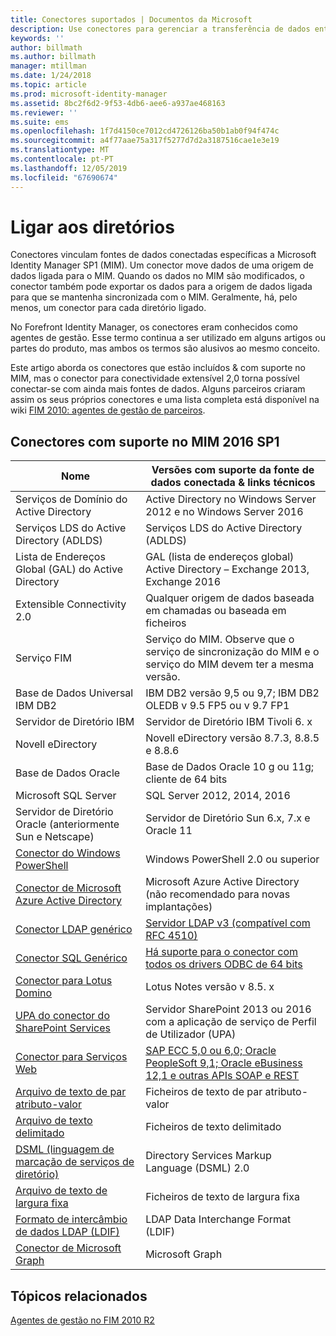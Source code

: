 ```yaml
---
title: Conectores suportados | Documentos da Microsoft
description: Use conectores para gerenciar a transferência de dados entre o MIM e suas fontes de dados conectadas.
keywords: ''
author: billmath
ms.author: billmath
manager: mtillman
ms.date: 1/24/2018
ms.topic: article
ms.prod: microsoft-identity-manager
ms.assetid: 8bc2f6d2-9f53-4db6-aee6-a937ae468163
ms.reviewer: ''
ms.suite: ems
ms.openlocfilehash: 1f7d4150ce7012cd4726126ba50b1ab0f94f474c
ms.sourcegitcommit: a4f77aae75a317f5277d7d2a3187516cae1e3e19
ms.translationtype: MT
ms.contentlocale: pt-PT
ms.lasthandoff: 12/05/2019
ms.locfileid: "67690674"
---
```

# <a name="connect-to-your-directories"></a>Ligar aos diretórios

Conectores vinculam fontes de dados conectadas específicas a Microsoft Identity Manager SP1 (MIM). Um conector move dados de uma origem de dados ligada para o MIM. Quando os dados no MIM são modificados, o conector também pode exportar os dados para a origem de dados ligada para que se mantenha sincronizada com o MIM. Geralmente, há, pelo menos, um conector para cada diretório ligado.

No Forefront Identity Manager, os conectores eram conhecidos como agentes de gestão. Esse termo continua a ser utilizado em alguns artigos ou partes do produto, mas ambos os termos são alusivos ao mesmo conceito.

Este artigo aborda os conectores que estão incluídos & com suporte no MIM, mas o conector para conectividade extensível 2,0 torna possível conectar-se com ainda mais fontes de dados. Alguns parceiros criaram assim os seus próprios conectores e uma lista completa está disponível na wiki [FIM 2010: agentes de gestão de parceiros](http://social.technet.microsoft.com/wiki/contents/articles/1589.fim-2010-management-agents-from-partners.aspx).

## <a name="supported-connectors-in-mim-2016-sp1"></a>Conectores com suporte no MIM 2016 SP1

| Nome | Versões com suporte da fonte de dados conectada & links técnicos |
| ---- | ----------------------------------------------- |
| Serviços de Domínio do Active Directory | Active Directory no Windows Server 2012 e no Windows Server 2016 |
| Serviços LDS do Active Directory (ADLDS) | Serviços LDS do Active Directory (ADLDS) |
| Lista de Endereços Global (GAL) do Active Directory | GAL (lista de endereços global) Active Directory – Exchange 2013, Exchange 2016 |
| Extensible Connectivity 2.0 | Qualquer origem de dados baseada em chamadas ou baseada em ficheiros |
| Serviço FIM | Serviço do MIM. Observe que o serviço de sincronização do MIM e o serviço do MIM devem ter a mesma versão. |
| Base de Dados Universal IBM DB2 | IBM DB2 versão 9,5 ou 9,7; IBM DB2 OLEDB v 9.5 FP5 ou v 9.7 FP1 |
| Servidor de Diretório IBM | Servidor de Diretório IBM Tivoli 6. x |
| Novell eDirectory | Novell eDirectory versão 8.7.3, 8.8.5 e 8.8.6 |
| Base de Dados Oracle | Base de Dados Oracle 10 g ou 11g; cliente de 64 bits |
| Microsoft SQL Server | SQL Server 2012, 2014, 2016 |
| Servidor de Diretório Oracle (anteriormente Sun e Netscape) | Servidor de Diretório Sun 6.x, 7.x e Oracle 11 |
| [Conector do Windows PowerShell](https://msdn.microsoft.com/library/dn640417.aspx) | Windows PowerShell 2.0 ou superior |
| [Conector de Microsoft Azure Active Directory](https://msdn.microsoft.com/library/dn511001.aspx) | Microsoft Azure Active Directory (não recomendado para novas implantações) |
| [Conector LDAP genérico](https://msdn.microsoft.com/library/dn510997.aspx) | [Servidor LDAP v3 (compatível com RFC 4510)](reference/microsoft-identity-manager-2016-connector-genericldap.md#overview-of-the-generic-ldap-connector) |
| [Conector SQL Genérico](reference/microsoft-identity-manager-2016-connector-genericsql.md) | [Há suporte para o conector com todos os drivers ODBC de 64 bits](reference/microsoft-identity-manager-2016-connector-genericsql.md#overview-of-the-generic-sql-connector) |
| [Conector para Lotus Domino](https://msdn.microsoft.com/library/hh859750.aspx) | Lotus Notes versão v 8.5. x |
| [UPA do conector do SharePoint Services](https://msdn.microsoft.com/library/dn511003.aspx) | Servidor SharePoint 2013 ou 2016 com a aplicação de serviço de Perfil de Utilizador (UPA) |
| [Conector para Serviços Web](https://www.microsoft.com/en-us/download/details.aspx?id=51495) | [SAP ECC 5,0 ou 6,0; Oracle PeopleSoft 9,1; Oracle eBusiness 12,1 e outras APIs SOAP e REST](https://docs.microsoft.com/microsoft-identity-manager/reference/microsoft-identity-manager-2016-ma-ws) |
| [Arquivo de texto de par atributo-valor](https://technet.microsoft.com/library/cc708644(v=ws.10).aspx) | Ficheiros de texto de par atributo-valor |
| [Arquivo de texto delimitado](https://technet.microsoft.com/library/cc720612(v=ws.10).aspx) | Ficheiros de texto delimitado |
| [DSML (linguagem de marcação de serviços de diretório)](https://technet.microsoft.com/library/cc720660(v=ws.10).aspx) | Directory Services Markup Language (DSML) 2.0 |
| [Arquivo de texto de largura fixa](https://technet.microsoft.com/library/cc720633(v=ws.10).aspx) | Ficheiros de texto de largura fixa |
| [Formato de intercâmbio de dados LDAP (LDIF)](https://technet.microsoft.com/library/cc708662(v=ws.10).aspx) | LDAP Data Interchange Format (LDIF) |
| [Conector de Microsoft Graph](microsoft-identity-manager-2016-connector-graph.md) | Microsoft Graph |

## <a name="related-topics"></a>Tópicos relacionados

[Agentes de gestão no FIM 2010 R2](https://technet.microsoft.com/library/jj133885.aspx)
